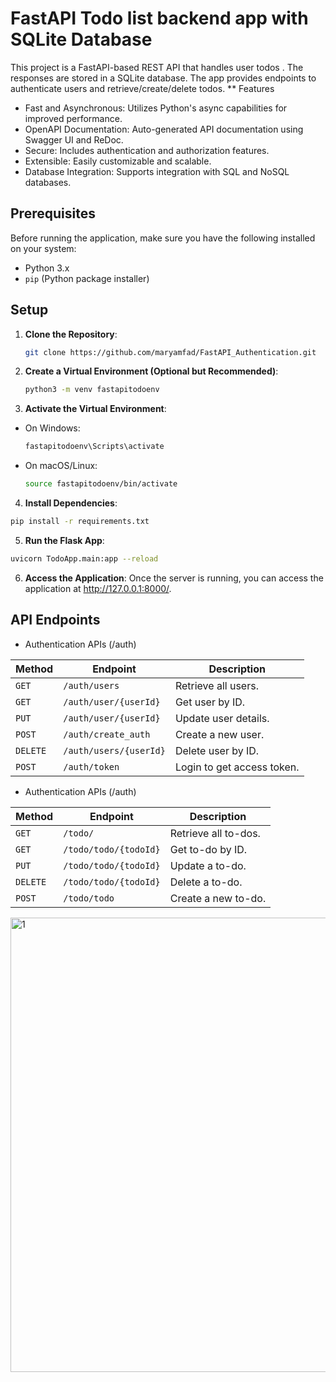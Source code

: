 
# FastAPI Todo list backend app with SQLite Database

This project is a FastAPI-based REST API that handles user todos . The responses are stored in a SQLite database. The app provides endpoints to authenticate users and retrieve/create/delete todos.
** Features
* Fast and Asynchronous: Utilizes Python's async capabilities for improved performance.
* OpenAPI Documentation: Auto-generated API documentation using Swagger UI and ReDoc.
* Secure: Includes authentication and authorization features.
* Extensible: Easily customizable and scalable.
* Database Integration: Supports integration with SQL and NoSQL databases.

## Prerequisites

Before running the application, make sure you have the following installed on your system:

- Python 3.x
- `pip` (Python package installer)

## Setup

1. **Clone the Repository**:
   ```bash
   git clone https://github.com/maryamfad/FastAPI_Authentication.git
   ```
2. **Create a Virtual Environment (Optional but Recommended)**:
   ```bash
   python3 -m venv fastapitodoenv
   ```
3. **Activate the Virtual Environment**:

* On Windows:
  ```bash
  fastapitodoenv\Scripts\activate

* On macOS/Linux:
  ```bash
  source fastapitodoenv/bin/activate

4. **Install Dependencies**:

```bash
pip install -r requirements.txt
```

5. **Run the Flask App**:
```bash
uvicorn TodoApp.main:app --reload
```
6. **Access the Application**:
Once the server is running, you can access the application at http://127.0.0.1:8000/.



## API Endpoints
* Authentication APIs (/auth)

| Method | Endpoint                    | Description              |
|--------|-----------------------------|--------------------------|
| `GET`  | `/auth/users`               | Retrieve all users.      |
| `GET`  | `/auth/user/{userId}`       | Get user by ID.          |
| `PUT`  | `/auth/user/{userId}`       | Update user details.     |
| `POST` | `/auth/create_auth`         | Create a new user.       |
| `DELETE` | `/auth/users/{userId}`    | Delete user by ID.       |
| `POST` | `/auth/token`               | Login to get access token.|



* Authentication APIs (/auth)

| Method | Endpoint                    | Description              |
|--------|-----------------------------|--------------------------|
| `GET`  | `/todo/`                    | Retrieve all to-dos.     |
| `GET`  | `/todo/todo/{todoId}`       | Get to-do by ID.         |
| `PUT`  | `/todo/todo/{todoId}`       | Update a to-do.          |
| `DELETE` | `/todo/todo/{todoId}`     | Delete a to-do.          |
| `POST` | `/todo/todo`                | Create a new to-do.      |

<img width="727" alt="1" src="https://github.com/user-attachments/assets/bd15e687-53b5-488c-993a-a768944917fc">
